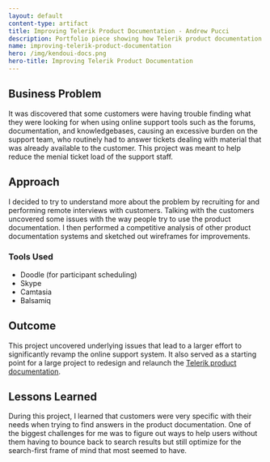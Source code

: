 ```yaml
---
layout: default
content-type: artifact
title: Improving Telerik Product Documentation - Andrew Pucci
description: Portfolio piece showing how Telerik product documentation was improved with interviews.
name: improving-telerik-product-documentation
hero: /img/kendoui-docs.png
hero-title: Improving Telerik Product Documentation
---
```


## Business Problem
It was discovered that some customers were having trouble finding what they were looking for when using online support tools such as the forums, documentation, and knowledgebases, causing an excessive burden on the support team, who routinely had to answer tickets dealing with material that was already available to the customer. This project was meant to help reduce the menial ticket load of the support staff.

## Approach
I decided to try to understand more about the problem by recruiting for and performing remote interviews with customers. Talking with the customers uncovered some issues with the way people try to use the product documentation. I then performed a competitive analysis of other product documentation systems and sketched out wireframes for improvements.

### Tools Used
* Doodle (for participant scheduling)
* Skype
* Camtasia
* Balsamiq

## Outcome
This project uncovered underlying issues that lead to a larger effort to significantly revamp the online support system. It also served as a starting point for a large project to redesign and relaunch the [Telerik product documentation](http://docs.telerik.com).

## Lessons Learned
During this project, I learned that customers were very specific with their needs when trying to find answers in the product documentation. One of the biggest challenges for me was to figure out ways to help users without them having to bounce back to search results but still optimize for the search-first frame of mind that most seemed to have.